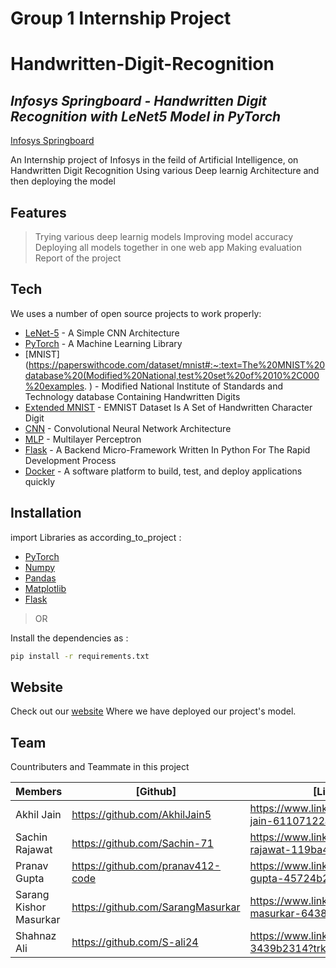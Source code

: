 # Group 1 Internship Project
# Handwritten-Digit-Recognition
## _Infosys Springboard - Handwritten Digit Recognition with LeNet5 Model in PyTorch_


[Infosys Springboard](https://infyspringboard.onwingspan.com/web/en/login)

An Internship project of Infosys in the feild of Artificial Intelligence, on Handwritten Digit Recognition
Using various Deep learnig Architecture and then deploying the model



## Features

 > Trying various deep learnig models
 > Improving model accuracy
 > Deploying all models together in one web app
 > Making evaluation Report of the project

## Tech

We uses a number of open source projects to work properly:

- [LeNet-5](https://www.kaggle.com/code/blurredmachine/lenet-architecture-a-complete-guide) - A  Simple CNN Architecture
- [PyTorch](https://pytorch.org/) - A Machine Learning Library
- [MNIST](https://paperswithcode.com/dataset/mnist#:~:text=The%20MNIST%20database%20(Modified%20National,test%20set%20of%2010%2C000%20examples. ) - Modified National Institute of Standards and Technology database Containing Handwritten Digits
- [Extended MNIST](https://www.nist.gov/itl/products-and-services/emnist-dataset) - EMNIST Dataset Is A Set of Handwritten Character Digit
- [CNN](https://en.wikipedia.org/wiki/Convolutional_neural_network#Architecture) - Convolutional Neural Network Architecture
- [MLP](https://en.wikipedia.org/wiki/Multilayer_perceptron) - Multilayer Perceptron
- [Flask](https://flask.palletsprojects.com/en/3.0.x/) - A Backend Micro-Framework Written In Python For The Rapid Development Process
- [Docker](https://www.docker.com/) - A software platform to build, test, and deploy applications quickly



## Installation

import Libraries as according_to_project :

- [PyTorch](https://pytorch.org/) 
- [Numpy](https://pytorch.org/) 
- [Pandas](https://pandas.pydata.org/)
- [Matplotlib](https://pytorch.org/) 
- [Flask](https://flask.palletsprojects.com/en/3.0.x/)

>OR

Install the dependencies as :
```sh
pip install -r requirements.txt
```

  

## Website
 Check out our [website](https://handwrittendigitrecognitionwithlenet5modelinpytorc.durablesites.com/?pt=NjY2ZTg5NDVmM2RmYzg5ZGU1MmU2YTAxOjE3MTg1MjM2MjIuNzUzOnByZXZpZXc=) 
Where we have deployed our project's model.



## Team

Countributers and Teammate in this project

| Members | [Github] | [LinkedIn] |
| ------ | ------ | ------ |
| Akhil Jain | https://github.com/AkhilJain5 | https://www.linkedin.com/in/akhil-jain-61107122a/ |
| Sachin Rajawat | https://github.com/Sachin-71 | https://www.linkedin.com/in/sachin-rajawat-119ba4237/ |
| Pranav Gupta | https://github.com/pranav412-code | https://www.linkedin.com/in/pranav-gupta-45724b22a/ |
| Sarang Kishor Masurkar  | https://github.com/SarangMasurkar | https://www.linkedin.com/in/sarang-masurkar-643819246 |
| Shahnaz Ali | https://github.com/S-ali24 | https://www.linkedin.com/in/s-ali-3439b2314?trk=contact-info |



